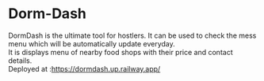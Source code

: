# Dorm-Dash
 DormDash is the ultimate tool for hostlers. It can be used to check the mess menu which will be automatically update everyday.<br>
 It is displays menu of nearby food shops with their price and contact details.<br>
 Deployed at :<a href="https://dormdash.up.railway.app/">https://dormdash.up.railway.app/</a>
